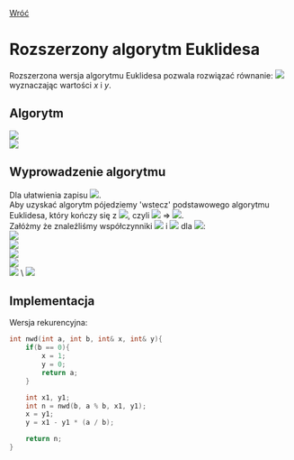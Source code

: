 [Wróć](../../../../../../)

# Rozszerzony algorytm Euklidesa

Rozszerzona wersja algorytmu Euklidesa pozwala rozwiązać równanie: ![](https://latex.codecogs.com/svg.image?\color%20{white}NWD(a,%20b)%20=%20a%20*%20x%20+%20b%20*%20y) wyznaczając wartości *x* i *y*.

## Algorytm
![](https://latex.codecogs.com/svg.image?\color%20{white}x%20=%20y_1) \
![](https://latex.codecogs.com/svg.image?\color%20{white}y%20=%20x_1%20-%20y_1*\lfloor%20\frac{a}{b}%20\rfloor)

## Wyprowadzenie algorytmu
Dla ułatwienia zapisu ![](https://latex.codecogs.com/svg.image?\color%20{white}n%20=%20NWD(a,%20b)). \
Aby uzyskać algorytm pójedziemy 'wstecz' podstawowego algorytmu Euklidesa, który kończy się z ![](https://latex.codecogs.com/svg.image?\color%20{white}a%20=%20n;%20b%20=%200), czyli ![](https://latex.codecogs.com/svg.image?\color%20{white}n%20*%201%20+%200%20*%200%20=%20n) => ![](https://latex.codecogs.com/svg.image?\color%20{white}x%20=%201;%20y%20=%200). \
Załóżmy że znaleźliśmy współczynniki ![](https://latex.codecogs.com/svg.image?\color%20{white}x_1) i ![](https://latex.codecogs.com/svg.image?\color%20{white}y_1) dla ![](https://latex.codecogs.com/svg.image?\color%20{white}(b,%20a%20\bmod%20b)): \
![](https://latex.codecogs.com/svg.image?\color%20{white}b*x_1%20+%20(a%20\bmod%20b)*y_1%20=%20n) \
![](https://latex.codecogs.com/svg.image?\color%20{white}a*x%20+%20b*y%20=%20n) \
![](https://latex.codecogs.com/svg.image?\color%20{white}a%20\bmod%20b%20=%20a%20-%20\lfloor{\frac{a}{b}}\rfloor) \
![](https://latex.codecogs.com/svg.image?\color%20{white}n%20=%20b*x_1%20+%20(a%20\bmod%20b)*y_1=b*x_1%20+%20(a%20-%20\lfloor{\frac{a}{b}}\rfloor)*y_1) \
![](https://latex.codecogs.com/svg.image?\color%20{white}n%20=%20a*y_1%20+%20b*(x_1%20-%20y_1*\lfloor%20\frac{a}{b}%20\rfloor)) \
![](https://latex.codecogs.com/svg.image?\color%20{white}\{%20x%20=%20y_1%20\\%20\{%20y%20=%20x_1%20-%20y_1*\lfloor%20\frac{a}{b}%20\rfloor)

## Implementacja
Wersja rekurencyjna:

```cpp
int nwd(int a, int b, int& x, int& y){
    if(b == 0){
        x = 1;
        y = 0;
        return a;
    }

    int x1, y1;
    int n = nwd(b, a % b, x1, y1);
    x = y1;
    y = x1 - y1 * (a / b);

    return n;
}
```
